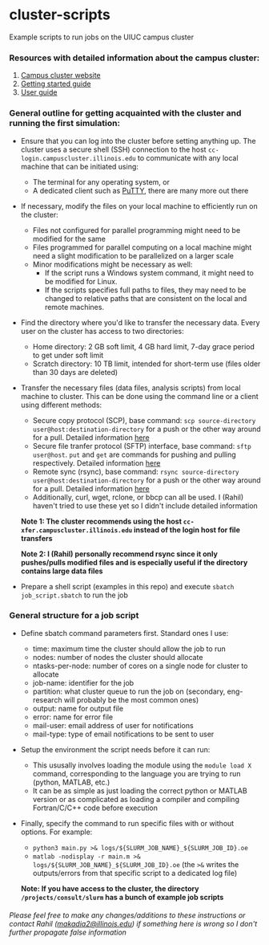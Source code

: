 # cluster-scripts
Example scripts to run jobs on the UIUC campus cluster

### Resources with detailed information about the campus cluster:
1. [Campus cluster website](https://campuscluster.illinois.edu/)
1. [Getting started guide](https://campuscluster.illinois.edu/resources/docs/start/)
1. [User guide](https://campuscluster.illinois.edu/resources/docs/user-guide/)

### General outline for getting acquainted with the cluster and running the first simulation:
* Ensure that you can log into the cluster before setting anything up. The cluster uses a secure shell (SSH) connection to the host `cc-login.campuscluster.illinois.edu` to communicate with any local machine that can be initiated using:
    * The terminal for any operating system, or
    * A dedicated client such as [PuTTY](https://www.chiark.greenend.org.uk/~sgtatham/putty/), there are many more out there
* If necessary, modify the files on your local machine to efficiently run on the cluster:
    * Files not configured for parallel programming might need to be modified for the same
    * Files programmed for parallel computing on a local machine might need a slight modification to be parallelized on a larger scale
    * Minor modifications might be necessary as well:
        * If the script runs a Windows system command, it might need to be modified for Linux. 
        * If the scripts specifies full paths to files, they may need to be changed to relative paths that are consistent on the local and remote machines.
* Find the directory where you'd like to transfer the necessary data. Every user on the cluster has access to two directories:
    * Home directory: 2 GB soft limit, 4 GB hard limit, 7-day grace period to get under soft limit
    * Scratch directory: 10 TB limit, intended for short-term use (files older than 30 days are deleted)
* Transfer the necessary files (data files, analysis scripts) from local machine to cluster. This can be done using the command line or a client using different methods:
    * Secure copy protocol (SCP), base command: `scp source-directory user@host:destination-directory` for a push or the other way around for a pull. Detailed information [here](https://linux.die.net/man/1/scp)
    * Secure file tranfer protocol (SFTP) interface, base command: `sftp user@host`. `put` and `get` are commands for pushing and pulling respectively. Detailed information [here](https://linux.die.net/man/1/sftp)
    * Remote sync (rsync), base command: `rsync source-directory user@host:destination-directory` for a push or the other way around for a pull. Detailed information [here](https://linux.die.net/man/1/rsync)
    * Additionally, curl, wget, rclone, or bbcp can all be used. I (Rahil) haven't tried to use these yet so I didn't include detailed information
    
    **Note 1: The cluster recommends using the host `cc-xfer.campuscluster.illinois.edu` instead of the login host for file transfers**
    
    **Note 2: I (Rahil) personally recommend rsync since it only pushes/pulls modified files and is especially useful if the directory contains large data files**
* Prepare a shell script (examples in this repo) and execute `sbatch job_script.sbatch` to run the job

### General structure for a job script
* Define sbatch command parameters first. Standard ones I use:
    * time: maximum time the cluster should allow the job to run
    * nodes: number of nodes the cluster should allocate
    * ntasks-per-node: number of cores on a single node for cluster to allocate
    * job-name: identifier for the job
    * partition: what cluster queue to run the job on (secondary, eng-research will probably be the most common ones)
    * output: name for output file
    * error: name for error file
    * mail-user: email address of user for notifications
    * mail-type: type of email notifications to be sent to user
* Setup the environment the script needs before it can run:
    * This ususally involves loading the module using the `module load X` command, corresponding to the language you are trying to run (python, MATLAB, etc.)
    * It can be as simple as just loading the correct python or MATLAB version or as complicated as loading a compiler and compiling Fortran/C/C++ code before execution
* Finally, specify the command to run specific files with or without options. For example:
    * `python3 main.py >& logs/${SLURM_JOB_NAME}_${SLURM_JOB_ID}.oe`
    * `matlab -nodisplay -r main.m >& logs/${SLURM_JOB_NAME}_${SLURM_JOB_ID}.oe` (the `>&` writes the outputs/errors from that specific script to a dedicated log file)
    
    **Note: If you have access to the cluster, the directory `/projects/consult/slurm` has a bunch of example job scripts**

###### Please feel free to make any changes/additions to these instructions or contact Rahil (makadia2@illinois.edu) if something here is wrong so I don't further propagate false information
